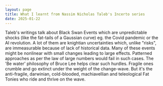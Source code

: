 ```yaml
---
layout: page
title: What I learnt from Nassim Nicholas Taleb's Incerto series
date: 2025-01-22
---
```


Taleb's writings talk about Black Swan Events which are unpredictable shocks (like the fat-tails of a Gaussian curve) eg. the Covid pandemic or the AI revolution. A lot of them are knightian uncertainties which, unlike "risks", are immeasurable because of lack of historical data. Many of these events might be nonlinear with small changes leading to large effects. Patterned approaches as per the law of large numbers would fail in such cases. The 'Be water' philosophy of Bruce Lee helps clear such hurdles. Fragile ones crumble and go extinct under the weight of the change-wave. But it's the anti-fragile, darwinian, cold-blooded, machiavellian and teleological Fat Tonies who ride and thrive on the wave.